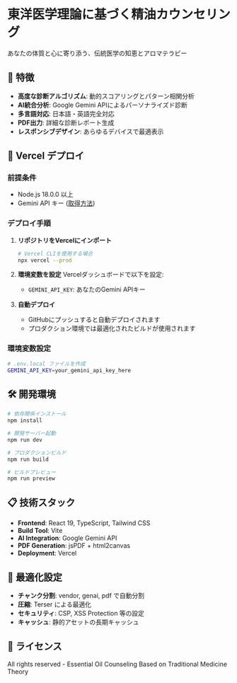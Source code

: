 # 東洋医学理論に基づく精油カウンセリング

あなたの体質と心に寄り添う、伝統医学の知恵とアロマテラピー

## 🌟 特徴

- **高度な診断アルゴリズム**: 動的スコアリングとパターン相関分析
- **AI統合分析**: Google Gemini APIによるパーソナライズド診断
- **多言語対応**: 日本語・英語完全対応
- **PDF出力**: 詳細な診断レポート生成
- **レスポンシブデザイン**: あらゆるデバイスで最適表示

## 🚀 Vercel デプロイ

### 前提条件
- Node.js 18.0.0 以上
- Gemini API キー ([取得方法](https://makersuite.google.com/app/apikey))

### デプロイ手順

1. **リポジトリをVercelにインポート**
   ```bash
   # Vercel CLIを使用する場合
   npx vercel --prod
   ```

2. **環境変数を設定**
   Vercelダッシュボードで以下を設定:
   - `GEMINI_API_KEY`: あなたのGemini APIキー

3. **自動デプロイ**
   - GitHubにプッシュすると自動デプロイされます
   - プロダクション環境では最適化されたビルドが使用されます

### 環境変数設定

```bash
# .env.local ファイルを作成
GEMINI_API_KEY=your_gemini_api_key_here
```

## 🛠️ 開発環境

```bash
# 依存関係インストール
npm install

# 開発サーバー起動
npm run dev

# プロダクションビルド
npm run build

# ビルドプレビュー
npm run preview
```

## 📋 技術スタック

- **Frontend**: React 19, TypeScript, Tailwind CSS
- **Build Tool**: Vite
- **AI Integration**: Google Gemini API
- **PDF Generation**: jsPDF + html2canvas
- **Deployment**: Vercel

## 🔧 最適化設定

- **チャンク分割**: vendor, genai, pdf で自動分割
- **圧縮**: Terser による最適化
- **セキュリティ**: CSP, XSS Protection 等の設定
- **キャッシュ**: 静的アセットの長期キャッシュ

## 📄 ライセンス

All rights reserved - Essential Oil Counseling Based on Traditional Medicine Theory
